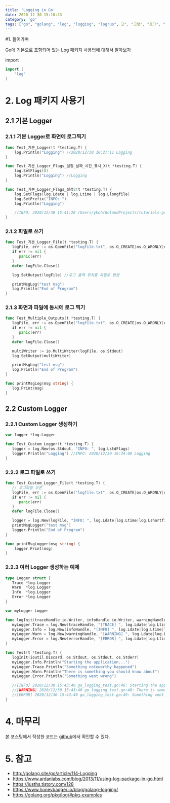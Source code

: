 ```yaml
---
title: 'Logging in Go'
date: 2020-12-30 15:18:23
category: 'go'
tags: ["go", "golang", "log", "logging", "logrus", 고", "고랭", "로그", "로깅"]
---
```


#1. 들어가며

Go에 기본으로 포함되어 있는 Log 패키지 사용법에 대해서 알아보자

import

```go
import (
	"log"
)

```



# 2. Log 패키지 사용기

## 2.1 기본 Logger

### 2.1.1 기본 Logger로 화면에 로그찍기

```go
func Test_기본_Logger(t *testing.T) {
	log.Println("Logging") //2020/12/30 10:27:11 Logging
}
```

```go
func Test_기본_Logger_Flags_설정_날짜_시간_표시_X(t *testing.T) {
	log.SetFlags(0)
	log.Println("Logging") //Logging
}
```

```go
func Test_기본_Logger_Flags_설정2(t *testing.T) {
	log.SetFlags(log.Ldate | log.Ltime | log.Llongfile)
	log.SetPrefix("INFO: ")
	log.Println("Logging")

	//INFO: 2020/12/30 15:41:20 /Users/ykoh/GolandProjects/tutorials-go/go-logging/go_logging_test.go:23: Logging
}
```

### 2.1.2 파일로 쓰기

```go
func Test_기본_Logger_File(t *testing.T) {
   logFile, err := os.OpenFile("logfile.txt", os.O_CREATE|os.O_WRONLY|os.O_APPEND, 0666)
   if err != nil {
      panic(err)
   }
   defer logFile.Close()

   log.SetOutput(logFile) //로그 출력 위치를 파일로 변경

   printMsgLog("test msg")
   log.Println("End of Program")
}
```

### 2.1.3 화면과 파일에 동시에 로그 찍기

```go
func Test_Multiple_Outputs(t *testing.T) {
   logFile, err := os.OpenFile("logfile.txt", os.O_CREATE|os.O_WRONLY|os.O_APPEND, 0666)
   if err != nil {
      panic(err)
   }
   defer logFile.Close()

   multiWriter := io.MultiWriter(logFile, os.Stdout)
   log.SetOutput(multiWriter)

   printMsgLog("test msg")
   log.Println("End of Program")
}

func printMsgLog(msg string) {
   log.Print(msg)
}
```



## 2.2 Custom Logger



### 2.2.1 Custom Logger 생성하기

```go
var logger *log.Logger

func Test_Custom_Logger(t *testing.T) {
   logger = log.New(os.Stdout, "INFO: ", log.LstdFlags)
   logger.Println("Logging") //INFO: 2020/12/30 10:34:00 Logging
}
```



### 2.2.2 로그 파일로 쓰기

```go
func Test_Custom_Logger_File(t *testing.T) {
   // 로그파일 오픈
   logFile, err := os.OpenFile("logfile.txt", os.O_CREATE|os.O_WRONLY|os.O_APPEND, 0666)
   if err != nil {
      panic(err)
   }
   defer logFile.Close()

   logger = log.New(logFile, "INFO: ", log.Ldate|log.Ltime|log.Lshortfile)
   printMsgLogger("test msg")
   logger.Println("End of Program")
}

func printMsgLogger(msg string) {
	logger.Print(msg)
}

```



### 2.2.3 여러 Logger 생성하는 예제

```go
type Logger struct {
   Trace *log.Logger
   Warn  *log.Logger
   Info  *log.Logger
   Error *log.Logger
}

var myLogger Logger

func logInit(traceHandle io.Writer, infoHandle io.Writer, warningHandle io.Writer, errorHandle io.Writer) {
   myLogger.Trace = log.New(traceHandle, "[TRACE] ", log.Ldate|log.Ltime|log.Lshortfile)
   myLogger.Info = log.New(infoHandle, "[INFO] ", log.Ldate|log.Ltime|log.Lshortfile)
   myLogger.Warn = log.New(warningHandle, "[WARNING] ", log.Ldate|log.Ltime|log.Lshortfile)
   myLogger.Error = log.New(errorHandle, "[ERROR] ", log.Ldate|log.Ltime|log.Lshortfile)
}

func Test(t *testing.T) {
   logInit(ioutil.Discard, os.Stdout, os.Stdout, os.Stderr)
   myLogger.Info.Println("Starting the application...")
   myLogger.Trace.Println("Something noteworthy happened")
   myLogger.Warn.Println("There is something you should know about")
   myLogger.Error.Println("Something went wrong")

   //[INFO] 2020/12/30 15:43:40 go_logging_test.go:46: Starting the application...
   //[WARNING] 2020/12/30 15:43:40 go_logging_test.go:48: There is something you should know about
   //[ERROR] 2020/12/30 15:43:40 go_logging_test.go:49: Something went wrong
}
```


# 4. 마무리

 본 포스팅에서 작성한 코드는 [github](https://github.com/kenshin579/tutorials-go/tree/master/go-logging)에서 확인할 수 있다.

# 5. 참고

- http://golang.site/go/article/114-Logging
- https://www.ardanlabs.com/blog/2013/11/using-log-package-in-go.html
- https://jusths.tistory.com/128
- https://www.honeybadger.io/blog/golang-logging/
- https://golang.org/pkg/log/#pkg-examples